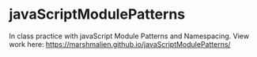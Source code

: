 # javaScriptModulePatterns

In class practice with javaScript Module Patterns and Namespacing. 
View work here: https://marshmalien.github.io/javaScriptModulePatterns/
